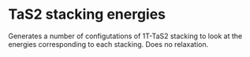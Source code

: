 # TaS2 stacking energies

Generates a number of configutations of 1T-TaS2 stacking to look at the energies corresponding to each stacking. Does no relaxation.
